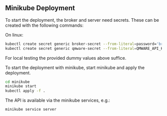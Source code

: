 ## Minikube Deployment

To start the deployment, the broker and server need secrets.
These can be created with the following commands:

On linux:

```bash
kubectl create secret generic broker-secret --from-literal=password='brokerpassword'
kubectl create secret generic qmware-secret --from-literal=QMWARE_API_KEY='apikeyhere' --from-literal=QMWARE_API_KEY_ID='apikeyidhere'
```

For local testing the provided dummy values above suffice.

To start the deployment with minikube, start minikube and apply the deployment.

```bash
cd minikube
minikube start
kubectl apply -f .
```

The API is available via the minikube services, e.g.:

```bash
minikube service server
```
